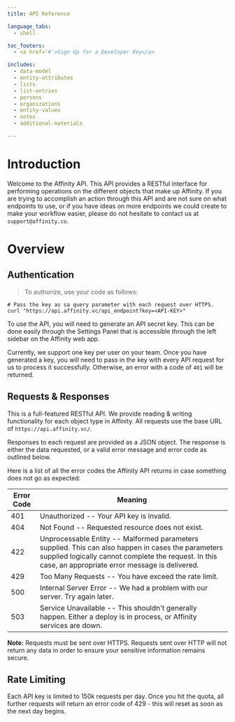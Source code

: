 ```yaml
---
title: API Reference

language_tabs:
  - shell

toc_footers:
  - <a href='#'>Sign Up for a Developer Key</a>

includes:
  - data-model
  - entity-attributes
  - lists
  - list-entries
  - persons
  - organizations
  - entity-values
  - notes
  - additional-materials

---
```


# Introduction

Welcome to the Affinity API. This API provides a RESTful interface for performing 
operations on the different objects that make up Affinity. If you are trying to 
accomplish an action through this API and are not sure on what endpoints to use, or 
if you have ideas on more endpoints we could create to make your workflow easier, 
please do not hesitate to contact us at `support@affinity.co`.

# Overview

## Authentication

> To authorize, use your code as follows:

```shell
# Pass the key as sa query parameter with each request over HTTPS.
curl "https://api.affinity.vc/api_endpoint?key=<API-KEY>"
```

To use the API, you will need to generate an API secret key. This can be done easily through
the Settings Panel that is accessible through the left sidebar on the Affinity web app.

Currently, we support one key per user on your team. Once you have generated a key, you 
will need to pass in the key with every API request for us to process it successfully. 
Otherwise, an error with a code of `401` will be returned.

## Requests & Responses
This is a full-featured RESTful API. We provide reading & writing functionality for each
object type in Affinity. All requests use the base URL of `https://api.affinity.vc/`.

Responses to each request are provided as a JSON object. The response is either the data 
requested, or a valid error message and error code as outlined below.

Here is a list of all the error codes the Affinity API returns in case something does not go as expected:

Error Code | Meaning
--------------------- | -------
401 | Unauthorized -- Your API key is invalid.
404 | Not Found -- Requested resource does not exist.
422 | Unprocessable Entity -- Malformed parameters supplied. This can also happen in cases the parameters supplied logically cannot complete the request. In this case, an appropriate error message is delivered.
429 | Too Many Requests -- You have exceed the rate limit.
500 | Internal Server Error -- We had a problem with our server. Try again later.
503 | Service Unavailable -- This shouldn't generally happen. Either a deploy is in process, or Affinity services are down.

**Note:** Requests must be sent over HTTPS. Requests sent over HTTP will not return any 
data in order to ensure your sensitive information remains secure.

## Rate Limiting
Each API key is limited to 150k requests per day. Once you hit the quota, all further requests will return an error code of
429 - this will reset as soon as the next day begins.
